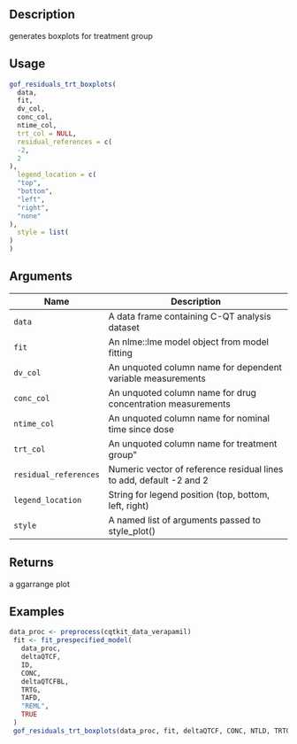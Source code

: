 ## Description

generates boxplots for treatment group

## Usage

```r
gof_residuals_trt_boxplots(
  data,
  fit,
  dv_col,
  conc_col,
  ntime_col,
  trt_col = NULL,
  residual_references = c(
  -2,
  2
),
  legend_location = c(
  "top",
  "bottom",
  "left",
  "right",
  "none"
),
  style = list(
)
)
```

## Arguments

| Name | Description |
|------|-------------|
| `data` | A data frame containing C-QT analysis dataset |
| `fit` | An nlme::lme model object from model fitting |
| `dv_col` | An unquoted column name for dependent variable measurements |
| `conc_col` | An unquoted column name for drug concentration measurements |
| `ntime_col` | An unquoted column name for nominal time since dose |
| `trt_col` | An unquoted column name for treatment group" |
| `residual_references` | Numeric vector of reference residual lines to add, default -2 and 2 |
| `legend_location` | String for legend position (top, bottom, left, right) |
| `style` | A named list of arguments passed to style_plot() |

## Returns

a ggarrange plot

## Examples

```r
data_proc <- preprocess(cqtkit_data_verapamil)
 fit <- fit_prespecified_model(
   data_proc,
   deltaQTCF,
   ID,
   CONC,
   deltaQTCFBL,
   TRTG,
   TAFD,
   "REML",
   TRUE
 )
 gof_residuals_trt_boxplots(data_proc, fit, deltaQTCF, CONC, NTLD, TRTG)
```


